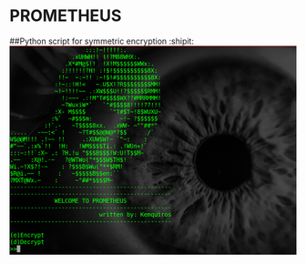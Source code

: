 # PROMETHEUS
##Python script for symmetric encryption
 :shipit:
![alt tag](https://raw.githubusercontent.com/Kemquiros/Prometheus/master/img/prometheus.png)
